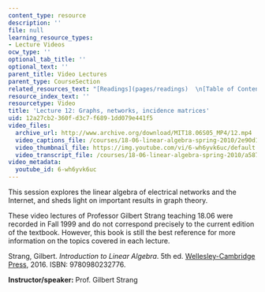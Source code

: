 ```yaml
---
content_type: resource
description: ''
file: null
learning_resource_types:
- Lecture Videos
ocw_type: ''
optional_tab_title: ''
optional_text: ''
parent_title: Video Lectures
parent_type: CourseSection
related_resources_text: "[Readings](pages/readings)  \n[Table of Contents](pages/readings#Table_of_Contents)"
resource_index_text: ''
resourcetype: Video
title: 'Lecture 12: Graphs, networks, incidence matrices'
uid: 12a27cb2-360f-d3c7-f689-1dd079e441f5
video_files:
  archive_url: http://www.archive.org/download/MIT18.06S05_MP4/12.mp4
  video_captions_file: /courses/18-06-linear-algebra-spring-2010/2e90d1a5f1ba56748b1ebe0931748ced_6-wh6yvk6uc.vtt
  video_thumbnail_file: https://img.youtube.com/vi/6-wh6yvk6uc/default.jpg
  video_transcript_file: /courses/18-06-linear-algebra-spring-2010/a587f8613d33cc5ccd1428584defaf61_6-wh6yvk6uc.pdf
video_metadata:
  youtube_id: 6-wh6yvk6uc
---
```


This session explores the linear algebra of electrical networks and the Internet, and sheds light on important results in graph theory.

These video lectures of Professor Gilbert Strang teaching 18.06 were recorded in Fall 1999 and do not correspond precisely to the current edition of the textbook. However, this book is still the best reference for more information on the topics covered in each lecture.

Strang, Gilbert. _Introduction to Linear Algebra_. 5th ed. [Wellesley-Cambridge Press](http://www.wellesleycambridge.com/), 2016. ISBN: 9780980232776.

**Instructor/speaker:** Prof. Gilbert Strang